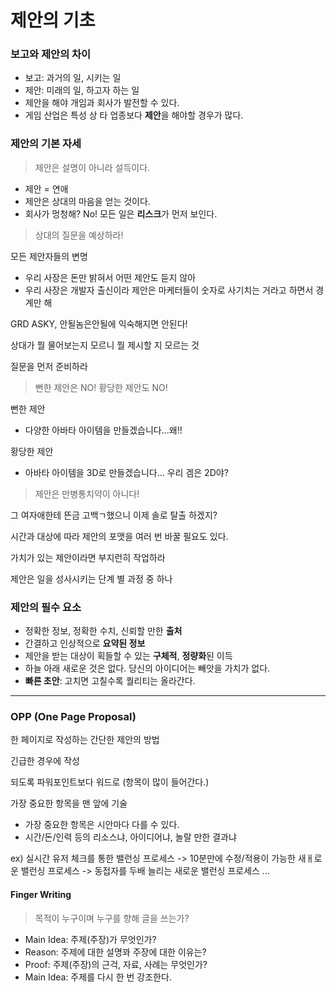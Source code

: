 # 제안의 기초

### 보고와 제안의 차이

- 보고: 과거의 일, 시키는 일
- 제안: 미래의 일, 하고자 하는 일
- 제안을 해야 개임과 회사가 발전할 수 있다.
- 게임 산업은 특성 상 타 업종보다 **제안**을 해야할 경우가 많다.

### 제안의 기본 자세

> 제안은 설명이 아니라 설득이다.

- 제안 = 연애
- 제안은 상대의 마음을 얻는 것이다.
- 회사가 멍청해? No! 모든 일은 **리스크**가 먼저 보인다.

> 상대의 질문을 예상하라!

모든 제안자들의 변명

- 우리 사장은 돈만 밝혀서 어떤 제안도 듣지 않아
- 우리 사장은 개발자 출신이라 제안은 마케터들이 숫자로 사기치는 거라고 하면서 경계만 해

GRD ASKY, 안될놈은안될에 익숙해지면 안된다!

상대가 뭘 물어보는지 모르니 뭘 제시할 지 모르는 것

질문을 먼저 준비하라

> 뻔한 제안은 NO! 황당한 제안도 NO!

뻔한 제안

- 다양한 아바타 아이템을 만들겠습니다…왜!!

황당한 제안

- 아바타 아이템을 3D로 만들겠습니다… 우리 겜은 2D야?

> 제안은 만병통치약이 아니다!

그 여자애한테 뜬금 고백ㄱ했으니 이제 솔로 탈출 하겠지?

시간과 대상에 따라 제안의 포맷을 여러 번 바꿀 필요도 있다.

가치가 있는 제안이라면 부지런히 작업하라

제안은 일을 성사시키는 단계 별 과정 중 하나

### 제안의 필수 요소

- 정확한 정보, 정확한 수치, 신뢰할 만한 **출처**
- 간결하고 인상적으로 **요약된 정보**
- 제안을 받는 대상이 획들할 수 있는 **구체적**, **정량화**된 이득
- 하늘 아래 새로운 것은 없다. 당신의 아이디어는 빼앗을 가치가 없다.
- **빠른 초안**: 고치면 고칠수록 퀄리티는 올라간다.

---

### OPP (One Page Proposal)

한 페이지로 작성하는 간단한 제안의 방법

긴급한 경우에 작성

되도록 파워포인트보다 워드로 (항목이 많이 들어간다.)

가장 중요한 항목을 맨 앞에 기술

- 가장 중요한 항목은 시안마다 다를 수 있다.
- 시간/돈/인력 등의 리소스냐, 아이디어냐, 놀랄 만한 결과냐

ex) 실시간 유저 체크를 통한 밸런싱 프로세스 -> 10분만에 수정/적용이 가능한 새ㅐ로운 밸런싱 프로세스 -> 동접자를 두배 늘리는 새로운 밸런싱 프로세스 ...

#### Finger Writing

> 목적이 누구이며 누구를 향해 글을 쓰는가?

- Main Idea: 주제(주장)가 무엇인가?
- Reason: 주제에 대한 설명꽈 주장에 대한 이유는?
- Proof: 주제(주장)의 근걱, 자료, 사례는 무엇인가?
- Main Idea: 주제를 다시 한 번 강조한다.

